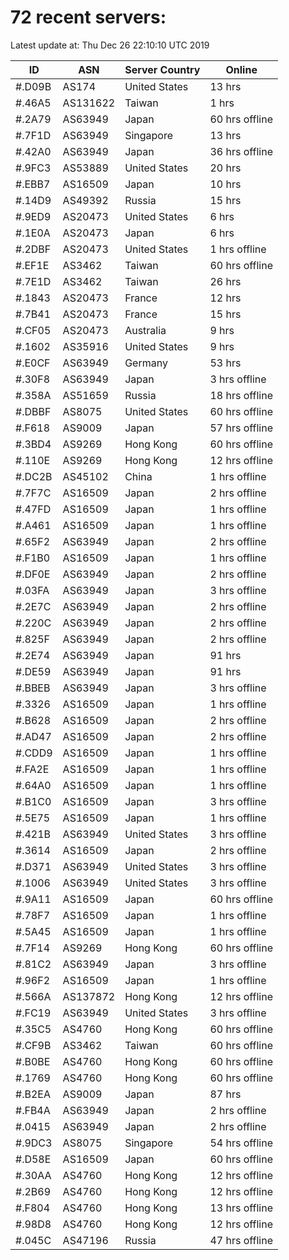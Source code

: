 # 72 recent servers:

Latest update at: Thu Dec 26 22:10:10 UTC 2019

| ID | ASN | Server Country | Online |
| -- | --- | -------------- | ------ |
| #.D09B | AS174 | United States | 13 hrs |
| #.46A5 | AS131622 | Taiwan | 1 hrs |
| #.2A79 | AS63949 | Japan | 60 hrs offline |
| #.7F1D | AS63949 | Singapore | 13 hrs |
| #.42A0 | AS63949 | Japan | 36 hrs offline |
| #.9FC3 | AS53889 | United States | 20 hrs |
| #.EBB7 | AS16509 | Japan | 10 hrs |
| #.14D9 | AS49392 | Russia | 15 hrs |
| #.9ED9 | AS20473 | United States | 6 hrs |
| #.1E0A | AS20473 | Japan | 6 hrs |
| #.2DBF | AS20473 | United States | 1 hrs offline |
| #.EF1E | AS3462 | Taiwan | 60 hrs offline |
| #.7E1D | AS3462 | Taiwan | 26 hrs |
| #.1843 | AS20473 | France | 12 hrs |
| #.7B41 | AS20473 | France | 15 hrs |
| #.CF05 | AS20473 | Australia | 9 hrs |
| #.1602 | AS35916 | United States | 9 hrs |
| #.E0CF | AS63949 | Germany | 53 hrs |
| #.30F8 | AS63949 | Japan | 3 hrs offline |
| #.358A | AS51659 | Russia | 18 hrs offline |
| #.DBBF | AS8075 | United States | 60 hrs offline |
| #.F618 | AS9009 | Japan | 57 hrs offline |
| #.3BD4 | AS9269 | Hong Kong | 60 hrs offline |
| #.110E | AS9269 | Hong Kong | 12 hrs offline |
| #.DC2B | AS45102 | China | 1 hrs offline |
| #.7F7C | AS16509 | Japan | 2 hrs offline |
| #.47FD | AS16509 | Japan | 1 hrs offline |
| #.A461 | AS16509 | Japan | 1 hrs offline |
| #.65F2 | AS63949 | Japan | 2 hrs offline |
| #.F1B0 | AS16509 | Japan | 1 hrs offline |
| #.DF0E | AS63949 | Japan | 2 hrs offline |
| #.03FA | AS63949 | Japan | 3 hrs offline |
| #.2E7C | AS63949 | Japan | 2 hrs offline |
| #.220C | AS63949 | Japan | 2 hrs offline |
| #.825F | AS63949 | Japan | 2 hrs offline |
| #.2E74 | AS63949 | Japan | 91 hrs |
| #.DE59 | AS63949 | Japan | 91 hrs |
| #.BBEB | AS63949 | Japan | 3 hrs offline |
| #.3326 | AS16509 | Japan | 1 hrs offline |
| #.B628 | AS16509 | Japan | 2 hrs offline |
| #.AD47 | AS16509 | Japan | 2 hrs offline |
| #.CDD9 | AS16509 | Japan | 1 hrs offline |
| #.FA2E | AS16509 | Japan | 1 hrs offline |
| #.64A0 | AS16509 | Japan | 1 hrs offline |
| #.B1C0 | AS16509 | Japan | 3 hrs offline |
| #.5E75 | AS16509 | Japan | 1 hrs offline |
| #.421B | AS63949 | United States | 3 hrs offline |
| #.3614 | AS16509 | Japan | 2 hrs offline |
| #.D371 | AS63949 | United States | 3 hrs offline |
| #.1006 | AS63949 | United States | 3 hrs offline |
| #.9A11 | AS16509 | Japan | 60 hrs offline |
| #.78F7 | AS16509 | Japan | 1 hrs offline |
| #.5A45 | AS16509 | Japan | 1 hrs offline |
| #.7F14 | AS9269 | Hong Kong | 60 hrs offline |
| #.81C2 | AS63949 | Japan | 3 hrs offline |
| #.96F2 | AS16509 | Japan | 1 hrs offline |
| #.566A | AS137872 | Hong Kong | 12 hrs offline |
| #.FC19 | AS63949 | United States | 3 hrs offline |
| #.35C5 | AS4760 | Hong Kong | 60 hrs offline |
| #.CF9B | AS3462 | Taiwan | 60 hrs offline |
| #.B0BE | AS4760 | Hong Kong | 60 hrs offline |
| #.1769 | AS4760 | Hong Kong | 60 hrs offline |
| #.B2EA | AS9009 | Japan | 87 hrs |
| #.FB4A | AS63949 | Japan | 2 hrs offline |
| #.0415 | AS63949 | Japan | 2 hrs offline |
| #.9DC3 | AS8075 | Singapore | 54 hrs offline |
| #.D58E | AS16509 | Japan | 60 hrs offline |
| #.30AA | AS4760 | Hong Kong | 12 hrs offline |
| #.2B69 | AS4760 | Hong Kong | 12 hrs offline |
| #.F804 | AS4760 | Hong Kong | 13 hrs offline |
| #.98D8 | AS4760 | Hong Kong | 12 hrs offline |
| #.045C | AS47196 | Russia | 47 hrs offline |


